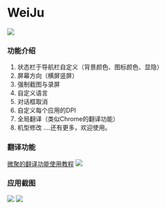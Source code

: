 # WeiJu
![](https://img.shields.io/github/license/ikws4/WeiJu)

### 功能介绍
1. 状态栏于导航栏自定义（背景颜色、图标颜色、显隐）
2. 屏幕方向（横屏竖屏）
3. 强制截图与录屏
4. 自定义语言
5. 对话框取消
6. 自定义每个应用的DPI
7. 全局翻译（类似Chrome的翻译功能）
8. 机型修改
....还有更多，欢迎使用。

### 翻译功能
[微聚的翻译功能使用教程](https://ikws4.github.io/post/Wq44jmv1i/)
![](http://image.coolapk.com/feed/2019/0726/18/1128748_04ecc7ab_7149_4552@1080x1920.jpeg)

### 应用截图
![](http://image.coolapk.com/apk_image/2019/0902/21/02546da8306a2ae25f64e4e4d871bd8e-243255-o_1djp2etmu1827p2b14f227k1nrm17-uid-1128748@1080x1920.png)
![](http://image.coolapk.com/apk_image/2019/0902/21/Screenshot_20190902-212256_-243255-o_1djp2etmu1povc5q10he11u212jf19-uid-1128748@1080x1920.png)

